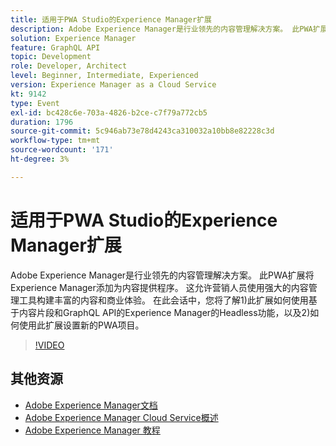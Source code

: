 ```yaml
---
title: 适用于PWA Studio的Experience Manager扩展
description: Adobe Experience Manager是行业领先的内容管理解决方案。 此PWA扩展将Experience Manager添加为内容提供程序。 这允许营销人员使用强大的内容管理工具构建丰富的内容和商业体验。 在此会话中，您将了解1)此扩展如何使用基于内容片段和GraphQL API的Experience Manager的Headless功能，以及2)如何使用此扩展设置新的PWA项目。
solution: Experience Manager
feature: GraphQL API
topic: Development
role: Developer, Architect
level: Beginner, Intermediate, Experienced
version: Experience Manager as a Cloud Service
kt: 9142
type: Event
exl-id: bc428c6e-703a-4826-b2ce-c7f79a772cb5
duration: 1796
source-git-commit: 5c946ab73e78d4243ca310032a10bb8e82228c3d
workflow-type: tm+mt
source-wordcount: '171'
ht-degree: 3%

---
```


# 适用于PWA Studio的Experience Manager扩展

Adobe Experience Manager是行业领先的内容管理解决方案。 此PWA扩展将Experience Manager添加为内容提供程序。 这允许营销人员使用强大的内容管理工具构建丰富的内容和商业体验。 在此会话中，您将了解1)此扩展如何使用基于内容片段和GraphQL API的Experience Manager的Headless功能，以及2)如何使用此扩展设置新的PWA项目。

>[!VIDEO](https://video.tv.adobe.com/v/337581/?quality=12&learn=on&hidetitle=true)

## 其他资源

- [Adobe Experience Manager文档](https://experienceleague.adobe.com/docs/experience-manager-cloud-service.html)
- [Adobe Experience Manager Cloud Service概述](https://experienceleague.adobe.com/docs/experience-manager-cloud-service/overview/home.html)
- [Adobe Experience Manager 教程](https://experienceleague.adobe.com/docs/experience-manager-tutorials.html)

